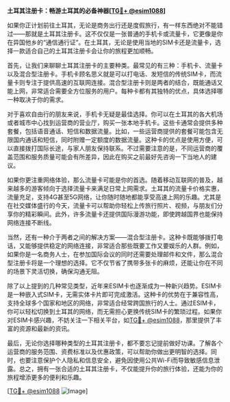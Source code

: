 **土耳其注册卡：畅游土耳其的必备神器[[TG💪+ @esim1088](https://t.me/s/esim1088)]**

如果你正计划前往土耳其，无论是商务出行还是度假旅行，有一样东西绝对不能错过——那就是土耳其注册卡。这不仅仅是一张普通的手机卡或流量卡，它更像是你在异国他乡的“通信通行证”。在土耳其，无论是使用当地的SIM卡还是流量卡，选择一款适合自己的土耳其注册卡会让你的旅程更加顺畅。

首先，让我们来聊聊土耳其注册卡的主要种类。最常见的有三种：手机卡、流量卡以及混合型注册卡。手机卡顾名思义就是可以打电话、发短信的传统SIM卡，而流量卡则专注于提供高速的互联网连接。混合型注册卡则是两者的结合，既能通话又能上网，非常适合需要全方位服务的用户。每种卡都有其独特的优点，具体选择哪一种取决于你的需求。

对于喜欢自由行的朋友来说，手机卡无疑是最佳选择。你可以在土耳其的各大机场或者城市中心找到运营商的营业厅，购买一张本地手机卡。这些卡通常会提供多种套餐，包括语音通话、短信和数据流量。比如，一些运营商提供的套餐可能包含无限国内通话和短信，同时附赠一定额度的数据流量。这种卡的优点是使用方便，可以直接拨打国际长途，与家人朋友保持联系。不过需要注意的是，不同运营商的覆盖范围和服务质量可能会有所差异，因此在购买之前最好先咨询一下当地人的建议。

如果你更注重网络体验，那么流量卡可能是你的首选。随着移动互联网的普及，越来越多的游客倾向于选择流量卡来满足日常上网需求。土耳其的流量卡价格实惠，流量充足，支持4G甚至5G网络，让你随时随地都能享受高速上网的乐趣。尤其是在社交媒体盛行的今天，流量卡可以帮助你轻松上传旅行照片、视频，与朋友们分享你的精彩瞬间。此外，许多流量卡还提供国际漫游功能，即使跨越国界也能保持网络连接不断线。

当然，还有一种介于两者之间的解决方案——混合型注册卡。这种卡既能够拨打电话，又能够提供稳定的网络连接，非常适合那些既要工作又要娱乐的人群。例如，如果你是一名商务人士，在参加国际会议的同时还需要处理邮件和文件，那么混合型注册卡将是一个理想的选择。它不仅节省了携带多张卡的麻烦，还能让你在不同的场景下灵活切换，确保沟通无阻。

除了以上提到的几种常见类型，近年来ESIM卡也逐渐成为一种新兴趋势。ESIM卡是一种嵌入式SIM卡，无需实体卡片即可完成激活。这种卡的优势在于兼容性高，支持全球多个国家和地区的网络，非常适合经常跨国旅行的人士。通过ESIM卡，你可以轻松切换到土耳其的网络，而无需担心更换传统SIM卡的繁琐过程。如果你对ESIM卡感兴趣，不妨关注一下相关平台，如[TG💪+ @esim1088](https://t.me/s/esim1088)，那里提供了丰富的资源和最新的资讯。

最后，无论你选择哪种类型的土耳其注册卡，都不要忘记提前做好功课。了解各个运营商的服务范围、资费标准以及优惠政策，可以帮助你做出更明智的选择。同时，也要注意保护个人隐私和信息安全，避免因使用公共Wi-Fi而导致敏感信息泄露。总之，拥有一张合适的土耳其注册卡，不仅能提升你的旅行体验，还能为你的旅程增添更多的便利和乐趣。

[[TG💪+ @esim1088](https://t.me/s/esim1088) ![Image](https://i.postimg.cc/4NQfJmqS/Snipaste-2025-05-13-00-14-12.png)]